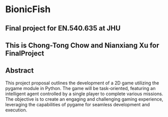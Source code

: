 # BionicFish
## Final project for EN.540.635 at JHU
## This is Chong-Tong Chow and Nianxiang Xu for FinalProject  
## Abstract
This project proposal outlines the development of a 2D game utilizing the pygame module
in Python. The game will be task-oriented, featuring an intelligent agent controlled by a
single player to complete various missions. The objective is to create an engaging and
challenging gaming experience, leveraging the capabilities of pygame for seamless
development and execution.
